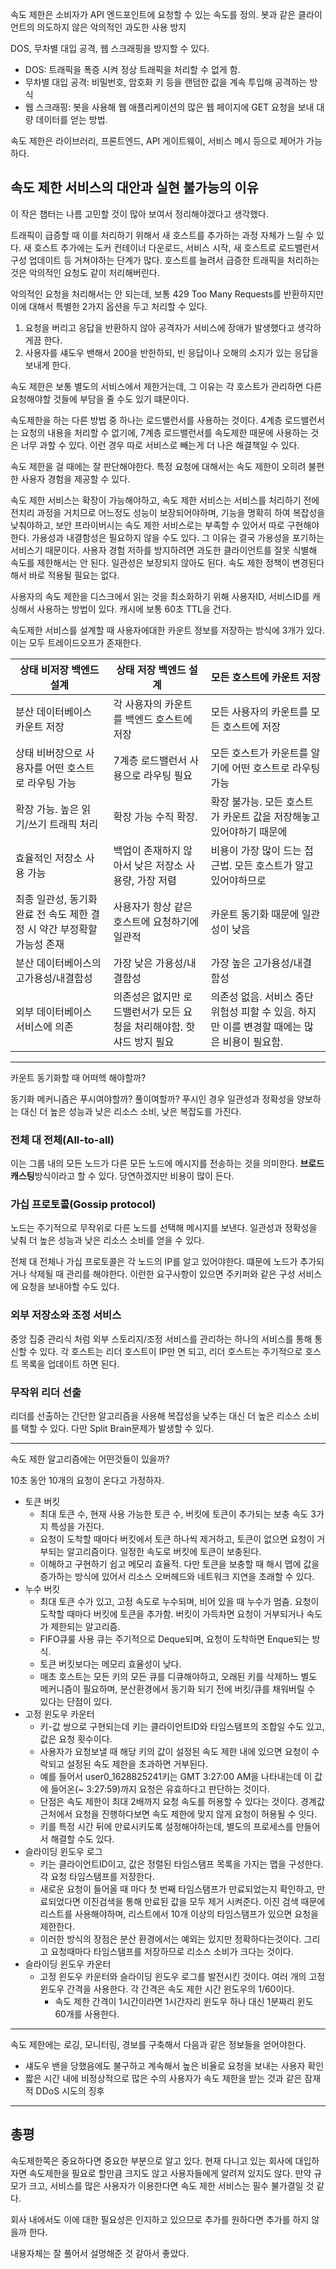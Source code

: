 속도 제한은 소비자가 API 엔드포인트에 요청할 수 있는 속도를 정의. 봇과 같은 클라이언트의 의도하지 않은 악의적인 과도한 사용 방지

DOS, 무차별 대입 공격, 웹 스크래핑을 방지할 수 있다.

- DOS: 트래픽을 폭증 시켜 정상 트래픽을 처리할 수 없게 함.
- 무차별 대입 공격: 비밀번호, 암호화 키 등을 랜덤한 값을 계속 투입해 공격하는 방식
- 웹 스크래핑: 봇을 사용해 웹 애플리케이션의 많은 웹 페이지에 GET 요청을 보내 대량 데이터를 얻는 방법.

속도 제한은 라이브러리, 프론트엔드, API 게이트웨이, 서비스 메시 등으로 제어가 가능하다.

## 속도 제한 서비스의 대안과 실현 불가능의 이유

이 작은 챕터는 나름 고민할 것이 많아 보여서 정리해야겠다고 생각했다.

트래픽이 급증할 때 이를 처리하기 위해서 새 호스트를 추가하는 과정 자체가 느릴 수 있다. 새 호스트 추가에는 도커 컨테이너 다운로드, 서비스 시작, 
새 호스트로 로드밸런서 구성 업데이트 등 거쳐야하는 단계가 많다. 호스트를 늘려서 급증한 트래픽을 처리하는 것은 악의적인 요청도 같이 처리해버린다.

악의적인 요청을 처리해서는 안 되는데, 보통 429 Too Many Requests를 반환하지만 이에 대해서 특별한 2가지 옵션을 두고 처리할 수 있다.

1. 요청을 버리고 응답을 반환하지 않아 공격자가 서비스에 장애가 발생했다고 생각하게끔 한다.
2. 사용자를 섀도우 밴해서 200을 반한하되, 빈 응답이나 오해의 소지가 있는 응답을 보내게 한다.

속도 제한은 보통 별도의 서비스에서 제한거는데, 그 이유는 각 호스트가 관리하면 다른 요청해야할 것들에 부담을 줄 수도 있기 떄문이다.

속도제한을 하는 다른 방법 중 하나는 로드밸런서를 사용하는 것이다. 4계층 로드밸런서는 요청의 내용을 처리할 수 없기에, 7계층 로드밸런서를 속도제한 때문에 사용하는 것은 너무 과할 수 있다. 이런 경우 따로 서비스로 빼는게 더 나은 해결책일 수 있다.

속도 제한을 걸 때에는 잘 판단해야한다. 특정 요청에 대해서는 속도 제한이 오히려 불편한 사용자 경험을 제공할 수 있다.

속도 제한 서비스는 확장이 가능해야하고, 속도 제한 서비스는 서비스를 처리하기 전에 전치리 과정을 거치므로 어느정도 성능이 보장되어야하며, 기능을 명확히 하여 복잡성을 낮춰야하고,
보안 프라이버시는 속도 제한 서비스로는 부족할 수 있어서 따로 구현해야한다. 가용성과 내결함성은 필요하지 않을 수도 있다. 그 이유는 결국 가용성을 포기하는 서비스기 때문이다. 
사용자 경험 저하를 방지하려면 과도한 클라이언트를 잘못 식별해 속도를 제한해서는 안 된다. 일관성은 보장되지 않아도 된다. 속도 제한 정책이 변경된다해서 바로 적용될 필요는 없다.

사용자의 속도 제한을 디스크에서 읽는 것을 최소화하기 위해 사용자ID, 서비스ID를 캐싱해서 사용하는 방법이 있다. 캐시에 보통 60초 TTL을 건다.

속도제한 서비스를 설계할 때 사용자에대한 카운트 정보를 저장하는 방식에 3개가 있다. 이는 모두 트레이드오프가 존재한다.

상태 비저장 백엔드 설계| 상태 저장 백엔드 설계| 모든 호스트에 카운트 저장|
------|-----|-----|
분산 데이터베이스 카운트 저장| 각 사용자의 카운트를 백엔드 호스트에 저장| 모든 사용자의 카운트를 모든 호스트에 저장|
상태 비버장으로 사용자를 어떤 호스트로 라우팅 가능| 7계층 로드밸런서 사용으로 라우팅 필요| 모든 호스트가 카운트를 알기에 어떤 호스트로 라우팅 가능|
확장 가능. 높은 읽기/쓰기 트래픽 처리| 확장 가능 수직 확장.| 확장 불가능. 모든 호스트가 카운트 값을 저장해놓고 있어야하기 때문에|
효율적인 저장소 사용 가능| 백업이 존재하지 않아서 낮은 저장소 사용량, 가장 저렴| 비용이 가장 많이 드는 접근법. 모든 호스트가 알고 있어야하므로|
최종 일관성, 동기화 완료 전 속도 제한 결정 시 약간 부정확할 가능성 존재| 사용자가 항상 같은 호스트에 요청하기에 일관적| 카운트 동기화 때문에 일관성이 낮음|
분산 데이터베이스의 고가용성/내결함성| 가장 낮은 가용성/내결함성| 가장 높은 고가용성/내결함성|
외부 데이터베이스 서비스에 의존| 의존성은 없지만 로드밸런서가 모든 요청을 처리해야함. 핫샤드 방지 필요| 의존성 없음. 서비스 중단 위험성 피할 수 있음. 하지만 이를 변경할 때에는 많은 비용이 필요함.

-----

카운트 동기화할 때 어떠헥 해야할까?

동기화 메커니즘은 푸시여야할까? 풀이여할까? 푸시인 경우 일관성과 정확성을 양보하는 대신 더 높은 성능과 낮은 리소스 소비, 낮은 복잡도를 가진다.

### 전체 대 전체(All-to-all)

이는 그룹 내의 모든 노드가 다른 모든 노드에 메시지를 전송하는 것을 의미한다. **브로드캐스팅**방식이라고 할 수 있다.
당연하겠지만 비용이 많이 든다.

### 가십 프로토콜(Gossip protocol)

노드는 주기적으로 무작위로 다른 노드를 선택해 메시지를 보낸다. 일관성과 정확성을 낮춰 더 높은 성능과 낮은 리소스 소비를 얻을 수 있다.

전체 대 전체나 가십 프로토콜은 각 노드의 IP를 알고 있어야한다. 떄문에 노드가 추가되거나 삭제될 때 관리를 해야한다. 이런한 요구사항이 있으면 주키퍼와 같은 구성 서비스에 요청을 보내야할 수도 있다.

### 외부 저장소와 조정 서비스

중앙 집중 관리식 처럼 외부 스토리지/조정 서비스를 관리하는 하나의 서비스를 통해 통신할 수 있다. 각 호스트는 리더 호스트이 IP만 면 되고, 리더 호스트는 주기적으로 호스트 목록을 업데이트 하면 된다.

### 무작위 리더 선출

리더를 선출하는 간단한 알고리즘을 사용해 복잡성을 낮추는 대신 더 높은 리소스 소비를 택할 수 있다.
다만 Split Brain문제가 발생할 수 있다.

-----

속도 제한 알고리즘에는 어떤것들이 있을까?

10초 동안 10개의 요청이 온다고 가정하자.

- 토큰 버킷
    - 최대 토큰 수, 현재 사용 가능한 토큰 수, 버킷에 토큰이 추가되는 보충 속도 3가지 특성을 가진다.
    - 요청이 도착할 때마다 버킷에서 토큰 하나씩 제거하고, 토큰이 없으면 요청이 거부되는 알고리즘이다. 일정한 속도로 버킷에 토큰이 보충된다.
    - 이해하고 구현하기 쉽고 메모리 효율적. 다만 토큰을 보충할 때 해시 맵에 값을 증가하는 방식에 있어서 리소스 오버헤드와 네트워크 지연을 초래할 수 있다.
- 누수 버킷
    - 최대 토큰 수가 있고, 고정 속도로 누수되며, 비어 있을 때 누수가 멈춤. 요청이 도착할 때마다 버킷에 토큰을 추가함. 버킷이 가득차면 요청이 거부되거나 속도가 제한되는 알고리즘.
    - FIFO큐룰 사용 큐는 주기적으로 Deque되며, 요청이 도착하면 Enque되는 방식.
    - 토큰 버킷보다는 메모리 효율성이 낮다.
    - 매초 호스트는 모든 키의 모든 큐를 디큐해야하고, 오래된 키를 삭제하느 별도 메커니즘이 필요하며, 분산환경에서 동기화 되기 전에 버킷/큐를 채워버릴 수 있다는 단점이 있다.
- 고정 윈도우 카운터
    - 키-값 쌍으로 구현되는데 키는 클라이언트ID와 타임스탬프의 조합일 수도 있고, 값은 요청 횟수이다.
    - 사용자가 요청보낼 때 해당 키의 값이 설정된 속도 제한 내에 있으면 요청이 수락되고 설정된 속도 제한을 초과하면 거부된다.
    - 예를 들어서 user0_1628825241키는 GMT 3:27:00 AM을 나타내는데 이 값에 들어온(~ 3:27:59)까지 요청은 유효하다고 판단하는 것이다.
    - 단점은 속도 제한이 최대 2배까지 요청 속도를 허용할 수 있다는 것이다. 경계값 근처에서 요청을 진행하다보면 속도 제한에 맞지 않게 요청이 허용될 수 잇다.
    - 키를 특정 시간 뒤에 만료시키도록 설정해야하는데, 별도의 프로세스를 만들어서 해결할 수도 있다.
- 슬라이딩 윈도우 로그
    - 키는 클라이언트ID이고, 값은 정렬된 타임스탬프 목록을 가지는 맵을 구성한다. 각 요청 타임스탬프를 저장한다. 
    - 새로운 요청이 들어올 때 마다 첫 번째 타임스탬프가 만료되었는지 확인하고, 만료되었다면 이진검색을 통해 만료된 값을 모두 제거 시켜준다. 이진 검색 때문에 리스트를 사용해야하며, 리스트에서 10개 이상의 타임스탬프가 있으면 요청을 제한한다.
    - 이러한 방식의 장점은 분산 환경에서는 예외는 있지만 정확하다는것이다. 그리고 요청때마다 타임스탬프를 저장하므로 리소스 소비가 크다는 것이다.
- 슬라이딩 윈도우 카운터
    - 고정 윈도우 카운터와 슬라이딩 윈도우 로그를 발전시킨 것이다. 여러 개의 고정 윈도우 간격을 사용한다. 각 간격은 속도 제한 시간 윈도우의 1/60이다.
        - 속도 제한 간격이 1시간이라면 1시간자리 윈도우 하나 대신 1분짜리 윈도 60개를 사용한다.

-----

속도 제한에는 로깅, 모니터링, 경보를 구축해서 다음과 같은 정보들을 얻어야한다.

- 섀도우 밴을 당했음에도 불구하고 계속해서 높은 비율로 요청을 보내는 사용자 확인
- 짧은 시간 내에 비정상적으로 많은 수의 사용자가 속도 제한을 받는 것과 같은 잠재적 DDoS 시도의 징후

-----

## 총평

속도제한쪽은 중요하다면 중요한 부분으로 알고 있다. 
현재 다니고 있는 회사에 대입하자면 속도제한을 필요로 할만큼 크지도 않고 사용자들에게 알려져 있지도 않다. 만약 규모가 크고, 서비스를 많은 사용자가 이용한다면 속도 제한 서비스는 필수 불가결일 것 같다.

회사 내에서도 이에 대한 필요성은 인지하고 있으므로 추가를 원하다면 추가를 하지 않을까 한다.

내용자체는 잘 풀어서 설명해준 것 같아서 좋았다.